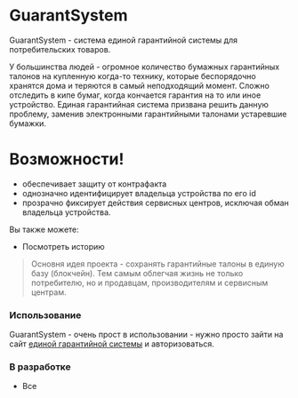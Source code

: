 # GuarantSystem

GuarantSystem - cистема единой гарантийной системы для потребительских товаров.

У большинства людей - огромное количество бумажных гарантийных талонов на купленную когда-то технику, которые беспорядочно хранятся дома и теряются в самый неподходящий момент. Сложно отследить в кипе бумаг, когда кончается гарантия на то или иное устройство. Единая гарантийная система призвана решить данную проблему, заменив электронными гарантийными талонами устаревшие бумажки.

# Возможности!

  - обеспечивает защиту от контрафакта
  - однозначно идентифицирует владельца устройства по его id
  - прозрачно фиксирует действия сервисных центров, исключая обман владельца устройства.


Вы также можете:
  - Посмотреть историю

> Основня идея проекта -
> сохранять гарантийные талоны в 
> единую базу (блокчейн).
> Тем самым облегчая жизнь
> не только потребителю,
> но и продавцам, производителям
> и сервисным центрам.

### Использование

GuarantSystem - очень прост в использовании - нужно просто зайти на сайт [единой гарантийной системы](https://guarantee-chain-app2.herokuapp.com) и авторизоваться.

### В разработке

 - Все

